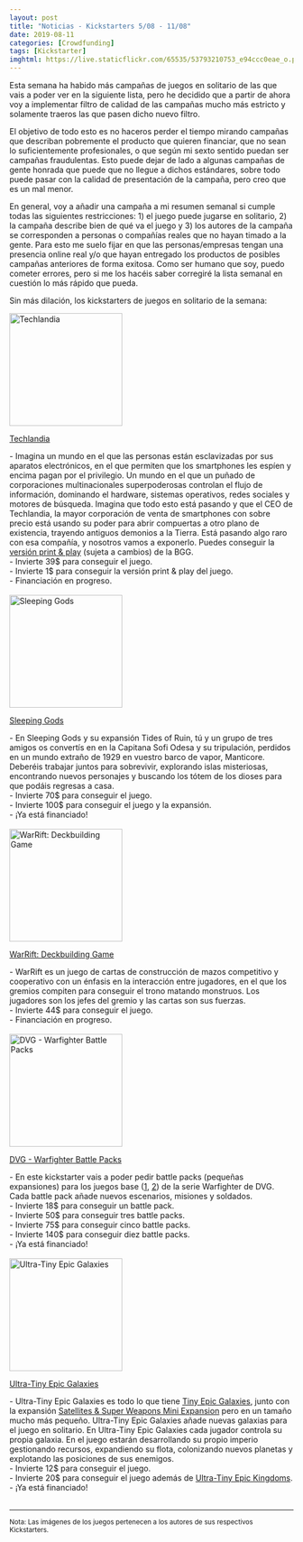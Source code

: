 ```yaml
---
layout: post
title: "Noticias - Kickstarters 5/08 - 11/08"
date: 2019-08-11
categories: [Crowdfunding]
tags: [Kickstarter]
imghtml: https://live.staticflickr.com/65535/53793210753_e94ccc0eae_o.png
---
```


Esta semana ha habido más campañas de juegos en solitario de las que vais a 
poder ver en la siguiente lista, pero he decidido que a partir de ahora voy a 
implementar filtro de calidad de las campañas mucho más estricto y solamente
traeros las que pasen dicho nuevo filtro.

El objetivo de todo esto es no haceros perder el tiempo mirando 
campañas que describan pobremente el producto que quieren financiar, que no 
sean lo suficientemente profesionales, o que según mi sexto sentido puedan ser 
campañas fraudulentas. Esto puede dejar de lado a algunas campañas de gente 
honrada que puede que no llegue a dichos estándares, sobre todo puede pasar con 
la calidad de presentación de la campaña, pero creo que es un mal menor.

En general, voy a añadir una campaña a mi resumen semanal si cumple todas las
siguientes restricciones: 1) el juego puede jugarse en solitario, 2) la campaña
describe bien de qué va el juego y 3) los autores de la campaña se corresponden
a personas o compañías reales que no hayan timado a la gente. Para esto me
suelo fijar en que las personas/empresas tengan una presencia online real y/o
que hayan entregado los productos de posibles campañas anteriores de forma
exitosa. Como ser humano que soy, puedo cometer errores, pero si me los hacéis
saber corregiré la lista semanal en cuestión lo más rápido que pueda.

Sin más dilación, los kickstarters de juegos en solitario de la semana:

<div class="row">
    <div class="col-md-3">
        <img width="200" height="200"
            src="https://ksr-ugc.imgix.net/assets/026/021/363/5699ae357cc8b2e6071b9cd17cb7dc0c_original.png?ixlib=rb-2.1.0&w=680&fit=max&v=1564852767&auto=format&gif-q=50&lossless=true&s=2f2d827cd796ab86f11a6c933f0615ec"
            class="img-thumbnail" alt="Techlandia">
    </div>
    <div class="col-md-9">
        <p>
            <a target="_blank" 
                href="https://www.kickstarter.com/projects/danackerman/techlandia?ref=mazmorreoensolitario">
            Techlandia
            </a>
        </p>
           - Imagina un mundo en el que las personas están esclavizadas por sus
           aparatos electrónicos, en el que permiten que los smartphones les
           espíen y encima pagan por el privilegio. Un mundo en el que un
           puñado de corporaciones multinacionales superpoderosas controlan el
           flujo de información, dominando el hardware, sistemas operativos,
           redes sociales y motores de búsqueda. Imagina que todo esto está
           pasando y que el CEO de Techlandia, la mayor corporación de venta de
           smartphones con sobre precio está usando su poder para abrir
           compuertas a otro plano de existencia, trayendo antiguos demonios a
           la Tierra. Está pasando algo raro con esa compañía, y nosotros vamos
           a exponerlo.
           Puedes conseguir la <a
           href="https://boardgamegeek.com/filepage/183409/techlandia-full-print-and-play-files">versión
           print & play</a> (sujeta a cambios) de la BGG.
           <br>
           - Invierte 39$ para conseguir el juego.
           <br>
           - Invierte 1$ para conseguir la versión print & play del juego.
           <br>
           - Financiación en progreso.
    </div>
</div>
<br>

<div class="row">
    <div class="col-md-3">
        <img width="200" height="200"
            src="https://ksr-ugc.imgix.net/assets/025/715/599/6e3830bac6cf1d2155961c5109b5b81b_original.jpg?ixlib=rb-2.1.0&w=680&fit=max&v=1562366515&auto=format&gif-q=50&q=92&s=d743c98760196420f53cc45880ef4c9e"
            class="img-thumbnail" alt="Sleeping Gods">
    </div>
    <div class="col-md-9">
        <p>
            <a target="_blank" 
                href="https://www.kickstarter.com/projects/953146955/sleeping-gods?ref=mazmorreoensolitario">
            Sleeping Gods
            </a>
        </p>
           - En Sleeping Gods y su expansión Tides of Ruin, tú y un grupo de
           tres amigos os convertís en en la Capitana Sofi Odesa y su
           tripulación, perdidos en un mundo extraño de 1929 en vuestro barco
           de vapor, Manticore. Deberéis trabajar juntos para sobrevivir,
           explorando islas misteriosas, encontrando nuevos personajes y
           buscando los tótem de los dioses para que podáis regresas a casa.
           <br>
           - Invierte 70$ para conseguir el juego.
           <br>
           - Invierte 100$ para conseguir el juego y la expansión.
           <br>
           - ¡Ya está financiado!
    </div>
</div>
<br>

<div class="row">
    <div class="col-md-3">
        <img width="200" height="200"
            src="https://ksr-ugc.imgix.net/assets/026/052/268/b0b90f4c12a4fc461dc720036b257f36_original.jpg?ixlib=rb-2.1.0&w=680&fit=max&v=1565115555&auto=format&gif-q=50&q=92&s=fc748278ccbfc379320744a816229028"
            class="img-thumbnail" alt="WarRift: Deckbuilding Game">
    </div>
    <div class="col-md-9">
        <p>
            <a target="_blank" 
                href="https://www.kickstarter.com/projects/pbg/warrift-deckbuilding-game?ref=mazmorreoensolitario">
            WarRift: Deckbuilding Game
            </a>
        </p>
           - WarRift es un juego de cartas de construcción de mazos competitivo
           y cooperativo con un énfasis en la interacción entre jugadores, en
           el que los gremios compiten para conseguir el trono matando
           monstruos. Los jugadores son los jefes del gremio y las cartas son
           sus fuerzas. 
           <br>
           - Invierte 44$ para conseguir el juego.
           <br>
           - Financiación en progreso.
    </div>
</div>
<br>

<div class="row">
    <div class="col-md-3">
        <img width="200" height="200"
            src="https://ksr-ugc.imgix.net/assets/025/791/102/777482f8de5562c236805428f19e6950_original.jpg?ixlib=rb-2.1.0&w=680&fit=max&v=1562969439&auto=format&gif-q=50&q=92&s=8d3eb5808057d1b58c6d849c4b3d9045"
            class="img-thumbnail" alt="DVG - Warfighter Battle Packs">
    </div>
    <div class="col-md-9">
        <p>
            <a target="_blank" 
                href="https://www.kickstarter.com/projects/danverssengames/dvg-warfighter-battle-packs?ref=mazmorreoensolitario">
            DVG - Warfighter Battle Packs
            </a>
        </p>
           - En este kickstarter vais a poder pedir battle packs (pequeñas
           expansiones) para los juegos base (<a
           href="https://boardgamegeek.com/boardgame/149951/warfighter-tactical-special-forces-card-game">1</a>,
           <a
           href="https://boardgamegeek.com/boardgame/196496/warfighter-wwii-tactical-combat-card-game">2</a>)
           de la serie Warfighter de DVG. Cada battle pack añade nuevos
           escenarios, misiones y soldados.
           <br>
           - Invierte 18$ para conseguir un battle pack.
           <br>
           - Invierte 50$ para conseguir tres battle packs.
           <br>
           - Invierte 75$ para conseguir cinco battle packs.
           <br>
           - Invierte 140$ para conseguir diez battle packs.
           <br>
           - ¡Ya está financiado!
    </div>
</div>
<br>

<div class="row">
    <div class="col-md-3">
        <img width="200" height="200"
            src="https://ksr-ugc.imgix.net/assets/026/068/968/1c1f9be17ab08b6e0d2be94dcb8d8b4c_original.jpg?ixlib=rb-2.1.0&w=680&fit=max&v=1565218782&auto=format&gif-q=50&q=92&s=032c2e474de5c645b905f087466d7255"
            class="img-thumbnail" alt="Ultra-Tiny Epic Galaxies">
    </div>
    <div class="col-md-9">
        <p>
            <a target="_blank" 
                href="https://www.kickstarter.com/projects/coe/ultra-tiny-epic-galaxies-the-universe-in-your-pocket?ref=mazmorreoensolitario">
            Ultra-Tiny Epic Galaxies
            </a>
        </p>
           - Ultra-Tiny Epic Galaxies es todo lo que tiene
           <a href="https://boardgamegeek.com/boardgame/163967/tiny-epic-galaxies">Tiny Epic Galaxies</a>,
           junto con la expansión <a href="https://boardgamegeek.com/boardgameexpansion/171661/tiny-epic-galaxies-satellites-super-weapons-mini-e">Satellites
           & Super Weapons Mini Expansion</a> pero en un tamaño
           mucho más pequeño. Ultra-Tiny Epic Galaxies añade nuevas
           galaxias para el juego en solitario. 
           En Ultra-Tiny Epic Galaxies cada jugador controla su propia
           galaxia. En el juego estarán desarrollando su propio imperio
           gestionando recursos, expandiendo su flota, colonizando nuevos
           planetas y explotando las posiciones de sus enemigos.
           <br>
           - Invierte 12$ para conseguir el juego.
           <br>
           - Invierte 20$ para conseguir el juego además de <a
           href="https://boardgamegeek.com/boardgame/148951/tiny-epic-kingdoms">Ultra-Tiny
           Epic Kingdoms</a>.
           <br>
           - ¡Ya está financiado!
    </div>
</div>
<br>

<hr>

<small>Nota: Las imágenes de los juegos pertenecen a los autores de sus
respectivos Kickstarters.</small>
